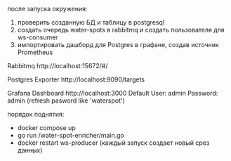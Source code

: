 после запуска окружения:
1. проверить созданную БД и таблицу в postgresql
2. создать очередь water-spots в rabbitmq и создать пользователя для ws-consumer
3. импортировать дашборд для Postgres в графане, создав источник Prometheus

Rabbitmq http://localhost:15672/#/

Postgres Exporter http://localhost:9090/targets

Grafana Dashboard http://localhost:3000
    Default
        User: admin
        Password: admin (refresh pasword like 'waterspot')




порядок поднятия:
- docker compose up
- go run /water-spot-enricher/main.go
- docker restart ws-producer (каждый запуск создает новый срез данных)